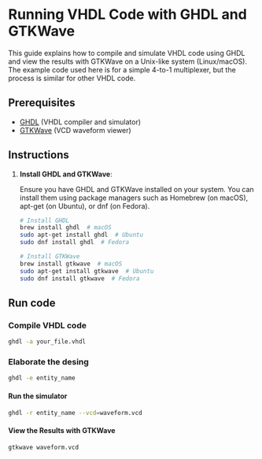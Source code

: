 # Running VHDL Code with GHDL and GTKWave

This guide explains how to compile and simulate VHDL code using GHDL and view the results with GTKWave on a Unix-like system (Linux/macOS). The example code used here is for a simple 4-to-1 multiplexer, but the process is similar for other VHDL code.

## Prerequisites

- [GHDL](http://ghdl.free.fr/) (VHDL compiler and simulator)
- [GTKWave](http://gtkwave.sourceforge.net/) (VCD waveform viewer)

## Instructions

1. **Install GHDL and GTKWave**:

   Ensure you have GHDL and GTKWave installed on your system. You can install them using package managers such as Homebrew (on macOS), apt-get (on Ubuntu), or dnf (on Fedora).

   ```bash
   # Install GHDL
   brew install ghdl  # macOS
   sudo apt-get install ghdl  # Ubuntu
   sudo dnf install ghdl  # Fedora

   # Install GTKWave
   brew install gtkwave  # macOS
   sudo apt-get install gtkwave  # Ubuntu
   sudo dnf install gtkwave  # Fedora


## Run code

### Compile VHDL code
```bash
ghdl -a your_file.vhdl
```

### Elaborate the desing 
```bash
ghdl -e entity_name
```

#### Run the simulator 
```bash
ghdl -r entity_name --vcd=waveform.vcd
```

#### View the Results with GTKWave
```bash
gtkwave waveform.vcd
```